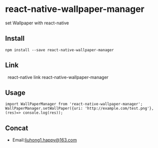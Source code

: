 # react-native-wallpaper-manager

set Wallpaper with react-native

## Install

    npm install --save react-native-wallpaper-manager
  
## Link

    react-native link react-native-wallpaper-manager
  
## Usage

    import WallPaperManager from 'react-native-wallpaper-manager';
    WallPaperManager.setWallPaper({uri: 'http://example.com/test.png'}, (res)=> console.log(res));
  
## Concat

- Email:[liuhong1.happy@163.com](mailto:liuhong1.happy@163.com)
  
